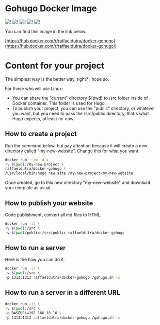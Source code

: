 # Gohugo Docker Image

![!](https://img.shields.io/dub/l/vibe-d.svg) ![!](https://img.shields.io/docker/stars/raffaeldutra/docker-gohugo.svg) ![!](https://img.shields.io/docker/pulls/raffaeldutra/docker-gohugo.svg) ![!](https://img.shields.io/docker/automated/raffaeldutra/docker-gohugo.svg) ![!](https://img.shields.io/docker/build/raffaeldutra/docker-gohugo.svg)

You can find this image in the link below.

[https://hub.docker.com/r/raffaeldutra/docker-gohugo](https://hub.docker.com/r/raffaeldutra/docker-gohugo/)

# Content for your project

The simplest way is the better way, right? I hope so.

For those who will use Linux:

* You can share the "current" directory $(pwd) to /src folder inside of Docker container. This folder is used for Hugo.
* To publish your project, you can use the "public" directory, or whatever you want, but you need to pass the /src/public directory, that's what Hugo expects, at least for now.

## How to create a project

Run the command below, but pay attention because it will create a new directory called "my-new-website". Change this for what you want.

```bash
docker run --rm -d \
-v $(pwd):/my-new-project \
raffaeldutra/docker-gohugo \
/usr/local/bin/hugo new site /my-new-project/my-new-website
```

Once created, go to this new directory "my-new-website" and download your template as usual.

## How to publish your website

Code publishment, convert all md files to HTML.

```bash
docker run -it \
-v $(pwd):/src \
-v $(pwd)/public:/src/public raffaeldutra/docker-gohugo
```

## How to run a server

Here is the how you can do it.

```bash
docker run -it \
-v $(pwd):/src \
-p 1313:1313 raffaeldutra/docker-gohugo /gohugo.sh -s
```
## How to run a server in a different URL

```bash
docker run -it \
-v $(pwd):/src \
-e BASEURL=192.168.10.10 \
-p 1313:1313 raffaeldutra/docker-gohugo /gohugo.sh -s
